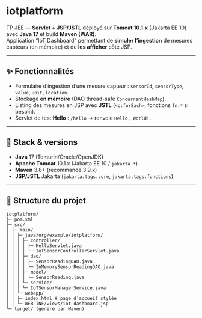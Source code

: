 # iotplatform

TP JEE — **Servlet + JSP/JSTL** déployé sur **Tomcat 10.1.x** (Jakarta EE 10) avec **Java 17** et build **Maven (WAR)**.  
Application “IoT Dashboard” permettant de **simuler l’ingestion** de mesures capteurs (en mémoire) et de **les afficher** côté JSP.

---

## ✨ Fonctionnalités
- Formulaire d’ingestion d’une mesure capteur : `sensorId`, `sensorType`, `value`, `unit`, `location`.
- Stockage **en mémoire** (DAO thread-safe `ConcurrentHashMap`).
- Listing des mesures en JSP avec **JSTL** (`<c:forEach>`, fonctions `fn:*` si besoin).
- Servlet de test **Hello** : `/hello` → renvoie `Hello, World!`.

---

## 🧰 Stack & versions
- **Java** 17 (Temurin/Oracle/OpenJDK)
- **Apache Tomcat** 10.1.x (Jakarta EE 10 / `jakarta.*`)
- **Maven** 3.8+ (recommandé 3.9.x)
- **JSP/JSTL** Jakarta (`jakarta.tags.core`, `jakarta.tags.functions`)

---

## 📁 Structure du projet
```
iotplatform/
├─ pom.xml
├─ src/
│ ├─ main/
│ │ ├─ java/org/example/iotplatform/
│ │ │ ├─ controller/
│ │ │ │ ├─ HelloServlet.java
│ │ │ │ └─ IoTSensorControllerServlet.java
│ │ │ ├─ dao/
│ │ │ │ ├─ SensorReadingDAO.java
│ │ │ │ └─ InMemorySensorReadingDAO.java
│ │ │ ├─ model/
│ │ │ │ └─ SensorReading.java
│ │ │ └─ service/
│ │ │ └─ IoTSensorManagerService.java
│ │ └─ webapp/
│ │ ├─ index.html # page d’accueil stylée
│ │ └─ WEB-INF/views/iot-dashboard.jsp
└─ target/ (généré par Maven)
```
